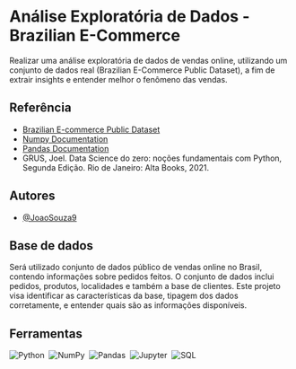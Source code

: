 
# Análise Exploratória de Dados - Brazilian E-Commerce

Realizar uma análise exploratória de dados de vendas online, utilizando um conjunto de dados real (Brazilian E-Commerce Public Dataset), a fim de extrair insights e entender melhor o fenômeno das vendas.


## Referência

 - [Brazilian E-commerce Public Dataset](https://www.kaggle.com/datasets/olistbr/brazilian-ecommerce)
 - [Numpy Documentation](https://numpy.org/doc/stable/)
 - [Pandas Documentation](https://pandas.pydata.org/docs/)
 - GRUS, Joel. Data Science do zero: noções fundamentais com Python, Segunda Edição. Rio de Janeiro: Alta Books, 2021. 

## Autores

- [@JoaoSouza9](https://github.com/JoaoSouza9)


## Base de dados
Será utilizado conjunto de dados público de vendas online no Brasil, contendo informações sobre pedidos feitos. O conjunto de dados inclui pedidos, produtos, localidades e também a base de clientes. Este projeto visa identificar as características da base, tipagem dos dados corretamente, e entender quais são as informações disponíveis.
## Ferramentas
![Python](https://img.shields.io/badge/Python-14354C?style=for-the-badge&logo=python&logoColor=white)&nbsp;
![NumPy](https://img.shields.io/badge/Numpy-777BB4?style=for-the-badge&logo=numpy&logoColor=white)&nbsp;
![Pandas](https://img.shields.io/badge/Pandas-2C2D72?style=for-the-badge&logo=pandas&logoColor=white)&nbsp;
![Jupyter](https://img.shields.io/badge/Jupyter-F37626.svg?&style=for-the-badge&logo=Jupyter&logoColor=white)&nbsp;
![SQL](https://img.shields.io/badge/PostgreSQL-316192?style=for-the-badge&logo=postgresql&logoColor=white)&nbsp;
